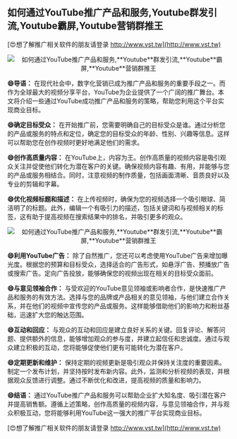 ## **如何通过YouTube推广产品和服务,**Youtube**群发引流,**Youtube**霸屏,**Youtube**营销群推王**

[😍想了解推广相关软件的朋友请登录 http://www.vst.tw](http://www.vst.tw)

 <center><img src="https://vst.tw/MP4/tuiguang/png/2.png" alt="如何通过YouTube推广产品和服务,**Youtube**群发引流,**Youtube**霸屏,**Youtube**营销群推王"></center>

**😄导语：**
在现代社会中，数字化营销已成为推广产品和服务的重要手段之一。而作为全球最大的视频分享平台，YouTube为企业提供了一个广阔的推广舞台。本文将介绍一些通过YouTube成功推广产品和服务的策略，帮助您利用这个平台实现商业目标。

**😄确定目标受众：**
在开始推广前，您需要明确自己的目标受众是谁。通过分析您的产品或服务的特点和定位，确定您的目标受众的年龄、性别、兴趣等信息。这样可以帮助您在创作视频时更好地满足他们的需求。

**😄创作高质量内容：**
在YouTube上，内容为王。创作高质量的视频内容是吸引观众关注并促使他们转化为潜在客户的关键。确保视频内容有趣、有用，并能够与您的产品或服务相结合。同时，注意视频的制作质量，包括画面清晰、音质良好以及专业的剪辑和字幕。

**😄优化视频标题和描述：**
在上传视频时，确保为您的视频选择一个吸引眼球、简洁明了的标题。此外，编辑一个有吸引力的描述，包括关键词和与视频相关的标签，这有助于提高视频在搜索结果中的排名，并吸引更多的观众。

 <center><img src="https://vst.tw/MP4/tuiguang/png/0.png" alt="如何通过YouTube推广产品和服务,**Youtube**群发引流,**Youtube**霸屏,**Youtube**营销群推王"></center>

**😄利用YouTube广告：**
除了自然推广，您还可以考虑使用YouTube广告来增加曝光度。根据您的预算和目标受众，选择适合的广告形式，如悬浮广告、预播放广告或搜索广告。定向广告投放，能够确保您的视频出现在相关的目标受众面前。

**😄与意见领袖合作：**
与受欢迎的YouTube意见领袖或影响者合作，是快速推广产品和服务的有效方法。选择与您的品牌或产品相关的意见领袖，与他们建立合作关系，并在他们的视频中宣传您的产品或服务。这样能够借助他们的影响力和粉丝基础，迅速扩大您的触达范围。

**😄互动和回应：**
与观众的互动和回应是建立良好关系的关键。回复评论、解答问题、提供额外的信息，能够增加观众的参与度，并建立起信任和忠诚度。通过与观众建立积极的互动，您将能够促使他们更有可能转化为潜在客户。

**😄定期更新和维护：**
保持定期的视频更新是吸引观众并保持关注度的重要因素。制定一个发布计划，并坚持按时发布新内容。此外，监测和分析视频的表现，并根据观众反馈进行调整。通过不断优化和改进，提高视频的质量和影响力。

**😄结语：**
通过YouTube推广产品和服务可以帮助企业扩大知名度、吸引潜在客户并提高销售额。遵循上述策略，创作高质量的视频内容，与意见领袖合作，并与观众积极互动，您将能够利用YouTube这一强大的推广平台实现商业目标。

[😍想了解推广相关软件的朋友请登录 http://www.vst.tw](http://www.vst.tw)



